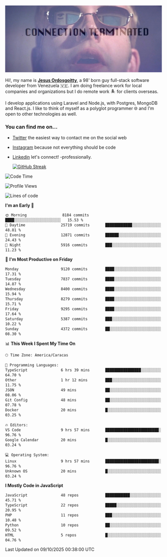 ![hackers movie reference](./disconnected.jpg)

Hi!, my name is [**Jesus Ordosgoitty**](https://jodaz.dev), a 98' born guy full-stack software developer from Venezuela 🇻🇪. I am doing freelance work for local companies and organizations but I do remote work 🏝️ for clients overseas. 

I develop applications using Laravel and Node.js, with Postgres, MongoDB and React.js. I like to think of myself as a polyglot programmer 🌐 and I'm open to other technologies as well.

### You can find me on...

- [Twitter](https://twitter.com/jodaz_) the easiest way to contact me on the social web
- [Instagram](https://instagram.com/jodaz_) because not everything should be code
- [Linkedin](https://linkedin.com/in/jodaz) let's connect! -professionally.


    [![GitHub Streak](https://streak-stats.demolab.com?user=jodaz&theme=tokyonight)](https://git.io/streak-stats)

<!--START_SECTION:waka-->
![Code Time](http://img.shields.io/badge/Code%20Time-11%2C393%20hrs%2011%20mins-blue)

![Profile Views](http://img.shields.io/badge/Profile%20Views-0-blue)

![Lines of code](https://img.shields.io/badge/From%20Hello%20World%20I%27ve%20Written-83.9%20million%20lines%20of%20code-blue)

**I'm an Early 🐤** 

```text
🌞 Morning                8184 commits        ████░░░░░░░░░░░░░░░░░░░░░   15.53 % 
🌆 Daytime                25719 commits       ████████████░░░░░░░░░░░░░   48.81 % 
🌃 Evening                12871 commits       ██████░░░░░░░░░░░░░░░░░░░   24.43 % 
🌙 Night                  5916 commits        ███░░░░░░░░░░░░░░░░░░░░░░   11.23 % 
```
📅 **I'm Most Productive on Friday** 

```text
Monday                   9120 commits        ████░░░░░░░░░░░░░░░░░░░░░   17.31 % 
Tuesday                  7837 commits        ████░░░░░░░░░░░░░░░░░░░░░   14.87 % 
Wednesday                8400 commits        ████░░░░░░░░░░░░░░░░░░░░░   15.94 % 
Thursday                 8279 commits        ████░░░░░░░░░░░░░░░░░░░░░   15.71 % 
Friday                   9295 commits        ████░░░░░░░░░░░░░░░░░░░░░   17.64 % 
Saturday                 5387 commits        ███░░░░░░░░░░░░░░░░░░░░░░   10.22 % 
Sunday                   4372 commits        ██░░░░░░░░░░░░░░░░░░░░░░░   08.30 % 
```


📊 **This Week I Spent My Time On** 

```text
🕑︎ Time Zone: America/Caracas

💬 Programming Languages: 
TypeScript               6 hrs 39 mins       ████████████████░░░░░░░░░   64.70 % 
Other                    1 hr 12 mins        ███░░░░░░░░░░░░░░░░░░░░░░   11.75 % 
JSON                     49 mins             ██░░░░░░░░░░░░░░░░░░░░░░░   08.06 % 
Git Config               48 mins             ██░░░░░░░░░░░░░░░░░░░░░░░   07.78 % 
Docker                   20 mins             █░░░░░░░░░░░░░░░░░░░░░░░░   03.25 % 

🔥 Editors: 
VS Code                  9 hrs 57 mins       ████████████████████████░   96.76 % 
Google Calendar          20 mins             █░░░░░░░░░░░░░░░░░░░░░░░░   03.24 % 

💻 Operating System: 
Linux                    9 hrs 57 mins       ████████████████████████░   96.76 % 
Unknown OS               20 mins             █░░░░░░░░░░░░░░░░░░░░░░░░   03.24 % 
```

**I Mostly Code in JavaScript** 

```text
JavaScript               48 repos            ███████████░░░░░░░░░░░░░░   45.71 % 
TypeScript               22 repos            █████░░░░░░░░░░░░░░░░░░░░   20.95 % 
PHP                      11 repos            ███░░░░░░░░░░░░░░░░░░░░░░   10.48 % 
Python                   10 repos            ██░░░░░░░░░░░░░░░░░░░░░░░   09.52 % 
HTML                     5 repos             █░░░░░░░░░░░░░░░░░░░░░░░░   04.76 % 
```




 Last Updated on 09/10/2025 00:38:00 UTC
<!--END_SECTION:waka-->
